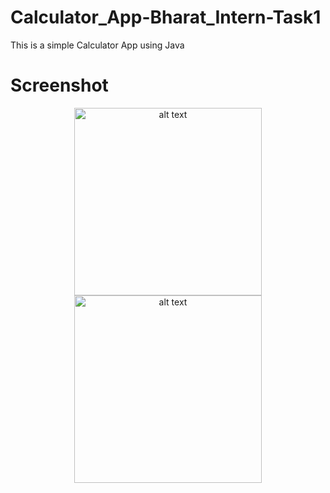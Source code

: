 # Calculator_App-Bharat_Intern-Task1
This is a simple Calculator App using Java 

# Screenshot
<p align="center">
<img src="https://github.com/asgar72/Calculator_App-Bharat_Intern-Task1/assets/85785487/55ffd864-3057-480d-a3f4-7a58bdbb83b8" alt="alt text" width="300 ">
<img src="https://github.com/asgar72/Calculator_App-Bharat_Intern-Task1/assets/85785487/51e1a67b-2bbe-40c3-aed5-09a7a6ed84f3" alt="alt text" width="300">
</p>
